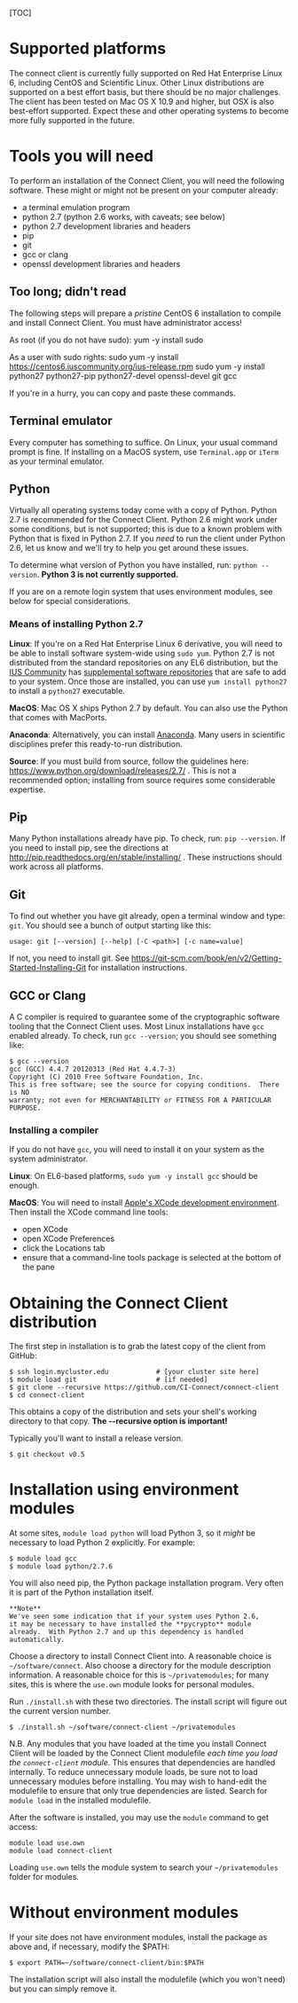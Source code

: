[title]: - "Installing the Connect Client (as a user)"

[TOC]

# Supported platforms

The connect client is currently fully supported on Red Hat
Enterprise Linux 6, including CentOS and Scientific Linux.
Other Linux distributions are supported on a best effort
basis, but there should be no major challenges. The client
has been tested on Mac OS X 10.9 and higher, but OSX is also
best-effort supported. Expect these and other operating systems
to become more fully supported in the future.

# Tools you will need

To perform an installation of the Connect Client, you will need
the following software. These might or might not be present on
your computer already:

* a terminal emulation program
* python 2.7 (python 2.6 works, with caveats; see below)
* python 2.7 development libraries and headers
* pip
* git
* gcc or clang
* openssl development libraries and headers

## Too long; didn't read

The following steps will prepare a *pristine* CentOS 6 installation
to compile and install Connect Client. You must have administrator
access!

As root (if you do not have sudo):
	yum -y install sudo

As a user with sudo rights:
	sudo yum -y install https://centos6.iuscommunity.org/ius-release.rpm
	sudo yum -y install python27 python27-pip python27-devel openssl-devel git gcc

If you're in a hurry, you can copy and paste these commands.


## Terminal emulator

Every computer has something to suffice. On Linux, your usual command
prompt is fine. If installing on a MacOS system, use `Terminal.app`
or `iTerm` as your terminal emulator.

## Python

Virtually all operating systems today come with a copy of Python.  Python 2.7
is recommended for the Connect Client. Python 2.6 might work under some conditions,
but is not supported; this is due to a known problem with Python that is fixed
in Python 2.7.  If you _need_ to run the client under Python 2.6, let us know
and we'll try to help you get around these issues.

To determine what version of Python you have installed, run: `python --version`.
**Python 3 is not currently supported.** 
	
If you are on a remote login system that uses environment modules, see below
for special considerations.

### Means of installing Python 2.7

**Linux**: If you're on a Red Hat Enterprise Linux 6 derivative, you will need to be
able to install software system-wide using `sudo yum`. Python 2.7 is not
distributed from the standard repositories on any EL6 distribution, but the
[IUS Community](http://ius.io) has [supplemental software
repositories](https://ius.io/GettingStarted/) that are safe to add to your
system.  Once those are installed, you can use `yum install python27` to
install a `python27` executable.

**MacOS**: Mac OS X ships Python 2.7 by default. You can also use the Python
that comes with MacPorts.

**Anaconda**: Alternatively, you can install
[Anaconda](https://www.continuum.io/downloads). Many users in scientific
disciplines prefer this ready-to-run distribution.

**Source**: If you must build from source, follow the guidelines here:
https://www.python.org/download/releases/2.7/ .  This is not a
recommended option; installing from source requires some considerable
expertise.

## Pip

Many Python installations already have pip. To check, run: `pip --version`.
If you need to install pip, see the directions at
http://pip.readthedocs.org/en/stable/installing/ . These instructions
should work across all platforms.

## Git

To find out whether you have git already, open a terminal window and
type: `git`. You should see a bunch of output starting like this:

	usage: git [--version] [--help] [-C <path>] [-c name=value]

If not, you need to install git.  See
https://git-scm.com/book/en/v2/Getting-Started-Installing-Git
for installation instructions.

## GCC or Clang

A C compiler is required to guarantee some of the cryptographic software
tooling that the Connect Client uses.  Most Linux installations have `gcc`
enabled already.  To check, run `gcc --version`; you should see something like:

	$ gcc --version
	gcc (GCC) 4.4.7 20120313 (Red Hat 4.4.7-3)
	Copyright (C) 2010 Free Software Foundation, Inc.
	This is free software; see the source for copying conditions.  There is NO
	warranty; not even for MERCHANTABILITY or FITNESS FOR A PARTICULAR PURPOSE.

### Installing a compiler

If you do not have `gcc`, you will need to install it on your system as
the system administrator.

**Linux**: On EL6-based platforms, `sudo yum -y install gcc` should be enough.

**MacOS**: You will need to install [Apple's XCode development
environment](https://itunes.apple.com/us/app/xcode/id497799835). Then
install the XCode command line tools:
* open XCode
* open XCode Preferences
* click the Locations tab
* ensure that a command-line tools package is selected at the bottom of the pane

# Obtaining the Connect Client distribution

The first step in installation is to grab the latest copy of the
client from GitHub:

	$ ssh login.mycluster.edu			 # [your cluster site here]
	$ module load git                    # [if needed]
	$ git clone --recursive https://github.com/CI-Connect/connect-client
	$ cd connect-client

This obtains a copy of the distribution and sets your shell's working
directory to that copy. **The --recursive option is important!**

Typically you'll want to install a release version.

	$ git checkout v0.5


# Installation using environment modules

At some sites, `module load python`
will load Python 3, so it _might_ be necessary to load Python 2
explicitly. For example:

	$ module load gcc
	$ module load python/2.7.6

You will also need pip, the Python package installation program.  Very
often it is part of the Python installation itself.

	**Note**
	We've seen some indication that if your system uses Python 2.6,
	it may be necessary to have installed the **pycrypto** module
	already.  With Python 2.7 and up this dependency is handled
	automatically.

Choose a directory to install Connect Client into.  A reasonable
choice is `~/software/connect`.  Also choose a directory for the
module description information.  A reasonable choice for this is
`~/privatemodules`; for many sites, this is where the `use.own` module
looks for personal modules.

Run `./install.sh` with these two directories.  The install script
will figure out the current version number.

	$ ./install.sh ~/software/connect-client ~/privatemodules


N.B. Any modules that you have loaded at the time you install Connect
Client will be loaded by the Connect Client modulefile _each time you
load the `connect-client` module_. This ensures that dependencies are
handled internally. To reduce unnecessary module loads, be sure not to
load unnecessary modules before installing.  You may wish to hand-edit
the modulefile to ensure that only true dependencies are listed.  Search
for `module load` in the installed modulefile.

After the software is installed, you may use the `module` command to get
access:

	module load use.own
	module load connect-client

Loading `use.own` tells the module system to search your `~/privatemodules`
folder for modules.


# Without environment modules

If your site does not have environment modules, install the package as
above and, if necessary, modify the $PATH:

	$ export PATH=~/software/connect-client/bin:$PATH

The installation script will also install the modulefile (which you
won't need) but you can simply remove it.
